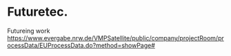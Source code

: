 # Futuretec.
Futureing work
https://www.evergabe.nrw.de/VMPSatellite/public/company/projectRoom/processData/EUProcessData.do?method=showPage#
